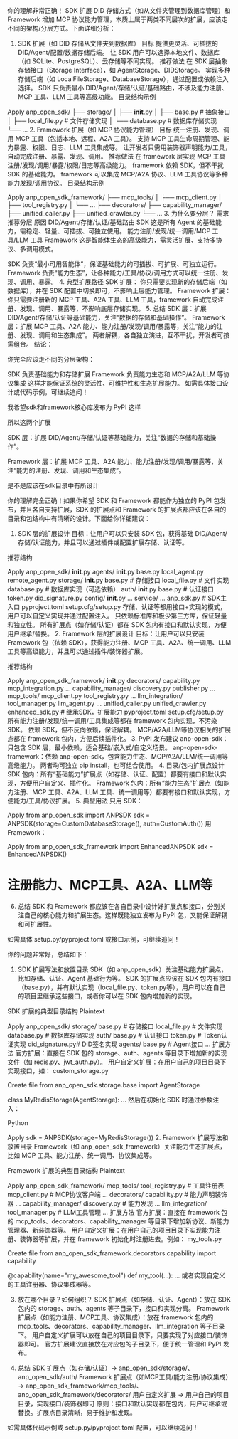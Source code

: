 你的理解非常正确！
SDK 扩展 DID 存储方式（如从文件夹管理到数据库管理）和 Framework 增加 MCP 协议能力管理，本质上属于两类不同层次的扩展，应该走不同的架构/分层方式。下面详细分析：

1. SDK 扩展（如 DID 存储从文件夹到数据库）
目标
提供更灵活、可插拔的 DID/Agent/配置/数据存储后端。
让 SDK 用户可以选择本地文件、数据库（如 SQLite、PostgreSQL）、云存储等不同实现。
推荐做法
在 SDK 层抽象存储接口（Storage Interface），如 AgentStorage、DIDStorage。
实现多种存储后端（如 LocalFileStorage、DatabaseStorage），通过配置或依赖注入选择。
SDK 只负责最小 DID/Agent/存储/认证/基础路由，不涉及能力注册、MCP 工具、LLM 工具等高级功能。
目录结构示例

Apply
anp_open_sdk/
  ├── storage/
  │     ├── __init__.py
  │     ├── base.py         # 抽象接口
  │     ├── local_file.py   # 文件存储实现
  │     └── database.py     # 数据库存储实现
  └── ...
2. Framework 扩展（如 MCP 协议能力管理）
目标
统一注册、发现、调用 MCP 工具（包括本地、远程、A2A 工具）。
支持 MCP 工具生命周期管理、能力暴露、权限、日志、LLM 工具集成等。
让开发者只需用装饰器声明能力/工具，自动完成注册、暴露、发现、调用。
推荐做法
在 framework 层实现 MCP 工具注册/发现/调用/暴露/权限/日志等高级能力。
framework 依赖 SDK，但不干扰 SDK 的基础能力。
framework 可以集成 MCP/A2A 协议、LLM 工具协议等多种能力发现/调用协议。
目录结构示例

Apply
anp_open_sdk_framework/
  ├── mcp_tools/
  │     ├── mcp_client.py
  │     ├── tool_registry.py
  │     └── ...
  ├── decorators/
  ├── capability_manager/
  ├── unified_caller.py
  ├── unified_crawler.py
  └── ...
3. 为什么要分层？
需求	推荐分层	原因
DID/Agent/存储/认证/基础路由	SDK	这是所有 Agent 的基础能力，需稳定、轻量、可插拔、可独立使用。
能力注册/发现/统一调用/MCP 工具/LLM 工具	Framework	这是智能体生态的高级能力，需灵活扩展、支持多协议、多调用模式。

SDK 负责“最小可用智能体”，保证基础能力的可插拔、可扩展、可独立运行。
Framework 负责“能力生态”，让各种能力/工具/协议/调用方式可以统一注册、发现、调用、暴露。
4. 典型扩展路径
SDK 扩展：
你只需要实现新的存储后端（如数据库），并在 SDK 配置中切换即可，不影响上层能力管理。
Framework 扩展：
你只需要注册新的 MCP 工具、A2A 工具、LLM 工具，framework 自动完成注册、发现、调用、暴露等，不影响底层存储实现。
5. 总结
SDK 层：扩展 DID/Agent/存储/认证等基础能力，关注“数据的存储和基础操作”。
Framework 层：扩展 MCP 工具、A2A 能力、能力注册/发现/调用/暴露等，关注“能力的注册、发现、调用和生态集成”。
两者解耦，各自独立演进，互不干扰，开发者可按需组合。
结论：

你完全应该走不同的分层架构：

SDK 负责基础能力和存储扩展
Framework 负责能力生态和 MCP/A2A/LLM 等协议集成
这样才能保证系统的灵活性、可维护性和生态扩展能力。
如需具体接口设计或代码示例，可继续追问！






我希望sdk和framework核心库发布为 PyPI 这样

所以这两个扩展

SDK 层：扩展 DID/Agent/存储/认证等基础能力，关注“数据的存储和基础操作”。

Framework 层：扩展 MCP 工具、A2A 能力、能力注册/发现/调用/暴露等，关注“能力的注册、发现、调用和生态集成”。



是不是应该在sdk目录中有所设计

你的理解完全正确！如果你希望 SDK 和 Framework 都能作为独立的 PyPI 包发布，并且各自支持扩展，SDK 的扩展点和 Framework 的扩展点都应该在各自的目录和包结构中有清晰的设计。下面给你详细建议：

1. SDK 层的扩展设计
目标：让用户可以只安装 SDK 包，获得基础 DID/Agent/存储/认证能力，并且可以通过插件或配置扩展存储、认证等。

推荐结构

Apply
anp_open_sdk/
  __init__.py
  agents/
    __init__.py
    base.py
    local_agent.py
    remote_agent.py
  storage/
    __init__.py
    base.py         # 存储接口
    local_file.py   # 文件实现
    database.py     # 数据库实现（可选依赖）
  auth/
    __init__.py
    base.py         # 认证接口
    token.py
    did_signature.py
  config/
    __init__.py
    ...
  service/
    ...
  anp_sdk.py        # SDK主入口
  pyproject.toml
  setup.cfg/setup.py
存储、认证等都用接口+实现的模式，用户可以自定义实现并通过配置注入。
只依赖标准库和极少第三方库，保证轻量和独立性。
所有扩展点（如存储/认证）都在 SDK 包内有接口和默认实现，方便用户继承/替换。
2. Framework 层的扩展设计
目标：让用户可以只安装 Framework 包（依赖 SDK），获得能力注册、MCP 工具、A2A、统一调用、LLM 工具等高级能力，并且可以通过插件/装饰器扩展。

推荐结构

Apply
anp_open_sdk_framework/
  __init__.py
  decorators/
    capability.py
    mcp_integration.py
    ...
  capability_manager/
    discovery.py
    publisher.py
    ...
  mcp_tools/
    mcp_client.py
    tool_registry.py
    ...
  llm_integration/
    tool_manager.py
    llm_agent.py
    ...
  unified_caller.py
  unified_crawler.py
  enhanced_sdk.py      # 继承SDK，扩展能力
  pyproject.toml
  setup.cfg/setup.py
所有能力注册/发现/统一调用/工具集成等都在 framework 包内实现，不污染 SDK。
依赖 SDK，但不反向依赖，保证解耦。
MCP/A2A/LLM等协议相关的扩展点都在 framework 包内，方便后续插件化。
3. PyPI 发布建议
anp-open-sdk：只包含 SDK 层，最小依赖，适合基础/嵌入式/自定义场景。
anp-open-sdk-framework：依赖 anp-open-sdk，包含能力生态、MCP/A2A/LLM/统一调用等高级能力。
两者均可独立 pip install，也可组合使用。
4. 目录/包内扩展点设计
SDK 包内：所有“基础能力”扩展点（如存储、认证、配置）都要有接口和默认实现，方便用户自定义、插件化。
Framework 包内：所有“能力生态”扩展点（如能力注册、MCP 工具、A2A、LLM 工具、统一调用等）都要有接口和默认实现，方便能力/工具/协议扩展。
5. 典型用法
只用 SDK：

Apply
from anp_open_sdk import ANPSDK
sdk = ANPSDK(storage=CustomDatabaseStorage(), auth=CustomAuth())
用 Framework：

Apply
from anp_open_sdk_framework import EnhancedANPSDK
sdk = EnhancedANPSDK()
# 注册能力、MCP工具、A2A、LLM等
6. 总结
SDK 和 Framework 都应该在各自目录中设计好扩展点和接口，分别关注自己的核心能力和扩展生态。这样既能独立发布为 PyPI 包，又能保证解耦和可扩展性。

如需具体 setup.py/pyproject.toml 或接口示例，可继续追问！


你的问题非常好，总结如下：

1. SDK 扩展写法和放置目录
SDK（如 anp_open_sdk）关注基础能力扩展点，比如存储、认证、Agent 基础行为等。
SDK 的扩展点应该在 SDK 包内有接口（base.py），并有默认实现（local_file.py、token.py等），用户可以在自己的项目里继承这些接口，或者你可以在 SDK 包内增加新的实现。

SDK 扩展的典型目录结构
Plaintext

Apply
anp_open_sdk/
  storage/
    base.py         # 存储接口
    local_file.py   # 文件实现
    database.py     # 数据库存储实现
  auth/
    base.py         # 认证接口
    token.py        # Token认证实现
    did_signature.py# DID签名实现
  agents/
    base.py         # Agent接口
    ...
扩展方法
官方扩展：直接在 SDK 包的 storage、auth、agents 等目录下增加新的实现文件（如 redis.py、jwt_auth.py）。
用户自定义扩展：在用户自己的项目目录下实现接口，如：
custom_storage.py

Create file
from anp_open_sdk.storage.base import AgentStorage

class MyRedisStorage(AgentStorage):
    ...
然后在初始化 SDK 时通过参数注入：

Python

Apply
sdk = ANPSDK(storage=MyRedisStorage())
2. Framework 扩展写法和放置目录
Framework（如 anp_open_sdk_framework）关注能力生态扩展点，比如 MCP 工具、能力注册、统一调用、协议集成等。

Framework 扩展的典型目录结构
Plaintext

Apply
anp_open_sdk_framework/
  mcp_tools/
    tool_registry.py    # 工具注册表
    mcp_client.py       # MCP协议客户端
    ...
  decorators/
    capability.py       # 能力声明装饰器
    ...
  capability_manager/
    discovery.py        # 能力发现
    ...
  llm_integration/
    tool_manager.py     # LLM工具管理
    ...
扩展方法
官方扩展：直接在 framework 包的 mcp_tools、decorators、capability_manager 等目录下增加新协议、新能力管理器、新装饰器等。
用户自定义扩展：在用户自己的项目目录下实现能力注册、装饰器等扩展，并在 framework 初始化时注册进去。例如：
my_tools.py

Create file
from anp_open_sdk_framework.decorators.capability import capability

@capability(name="my_awesome_tool")
def my_tool(...):
    ...
或者实现自定义的工具注册器、协议集成器等。

3. 放在哪个目录？如何组织？
SDK 扩展点（如存储、认证、Agent）：放在 SDK 包内的 storage、auth、agents 等子目录下，接口和实现分离。
Framework 扩展点（如能力注册、MCP工具、协议集成）：放在 framework 包内的 mcp_tools、decorators、capability_manager、llm_integration 等子目录下。
用户自定义扩展可以放在自己的项目目录下，只要实现了对应接口/装饰器即可。
官方扩展建议直接放在对应包的子目录下，便于统一管理和 PyPI 发布。

4. 总结
SDK 扩展点（如存储/认证）→ anp_open_sdk/storage/、anp_open_sdk/auth/
Framework 扩展点（如MCP工具/能力注册/协议集成）→ anp_open_sdk_framework/mcp_tools/、anp_open_sdk_framework/decorators/
用户自定义扩展 → 用户自己的项目目录，实现接口/装饰器即可
原则：接口和默认实现都在包内，用户可继承或替换。扩展点目录清晰，易于维护和发现。

如需具体代码示例或 setup.py/pyproject.toml 配置，可以继续追问！